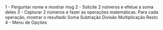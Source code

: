 1 - Perguntar nome e mostrar msg
2 - Solicite 2 números e efetue a soma deles
3 - Capturar 2 números e fazer as operações matemáticas. Para cada operação, mostrar o resultado
    Soma
    Subtração
    Divisão
    Multiplicação
    Resto
4 - Menu de Opções